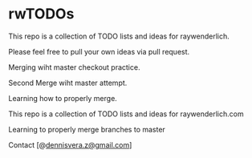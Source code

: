# rwTODOs

This repo is a collection of TODO lists and ideas for raywenderlich.

Please feel free to pull your own ideas via pull request. 

Merging wiht master checkout practice. 

Second Merge wiht master attempt. 

Learning how to properly merge. 

This repo is a collection of TODO lists and ideas for raywenderlich.com

Learning to properly merge branches to master

Contact [@dennisvera.z@gmail.com]
